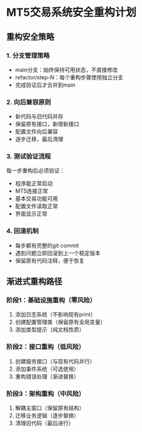 # MT5交易系统安全重构计划

## 重构安全策略

### 1. 分支管理策略
- main分支：始终保持可用状态，不直接修改
- refactor/step-N：每个重构步骤使用独立分支
- 完成验证后才合并到main

### 2. 向后兼容原则
- 新代码与旧代码并存
- 保留原有接口，新增新接口
- 配置文件向后兼容
- 逐步迁移，最后清理

### 3. 测试验证流程
每一步重构后必须验证：
- 程序能正常启动
- MT5连接正常
- 基本交易功能可用
- 配置文件读取正常
- 界面显示正常

### 4. 回滚机制
- 每步都有完整的git commit
- 遇到问题立即回滚到上一个稳定版本
- 保留原有代码注释，便于恢复

## 渐进式重构路径

### 阶段1：基础设施重构（零风险）
1. 添加日志系统（不影响现有print）
2. 创建配置管理类（保留原有全局变量）
3. 添加类型提示（纯文档性质）

### 阶段2：接口重构（低风险）
1. 创建服务接口（与现有代码并行）
2. 添加事件系统（可选使用）
3. 重构错误处理（渐进替换）

### 阶段3：架构重构（中风险）
1. 解耦主窗口（保留原有结构）
2. 迁移业务逻辑（逐步替换）
3. 清理旧代码（最后进行）